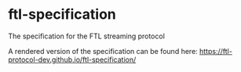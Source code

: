 # ftl-specification
The specification for the FTL streaming protocol

A rendered version of the specification can be found here: https://ftl-protocol-dev.github.io/ftl-specification/

